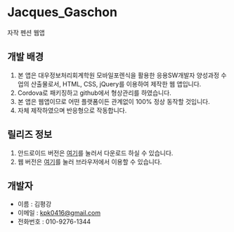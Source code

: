 # Jacques_Gaschon
자작 펜션 웹앱

## 개발 배경
1. 본 앱은 대우정보처리회계학원 모바일포렌식을 활용한 응용SW개발자 양성과정 수업의 산출물로서, HTML, CSS, jQuery를 이용하여 제작한 웹 앱입니다.
1. Cordova로 패키징하고 github에서 형상관리를 하였습니다.
1. 본 앱은 웹앱이므로 어떤 플랫폼이든 관계없이 100% 정상 동작할 것입니다.
1. 자체 제작하였으며 반응형으로 작동합니다.

## 릴리즈 정보
1. 안드로이드 버전은 [여기](https://github.com/flatRiver-mon/HHI/raw/master/hhi.apk)를 눌러서 다운로드 하실 수 있습니다.
2. 웹 버전은 [여기](http://kpk0416.dothome.co.kr/hhi)를 눌러 브라우저에서 이용할 수 있습니다.

## 개발자
* 이름 : 김평강
* 이메일 :  kpk0416@gmail.com
* 전화번호 : 010-9276-1344
